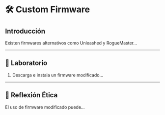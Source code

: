 # 🛠️ Custom Firmware

## Introducción
Existen firmwares alternativos como Unleashed y RogueMaster...

---
## 🧪 Laboratorio
1. Descarga e instala un firmware modificado...

---
## 🤔 Reflexión Ética
El uso de firmware modificado puede...
